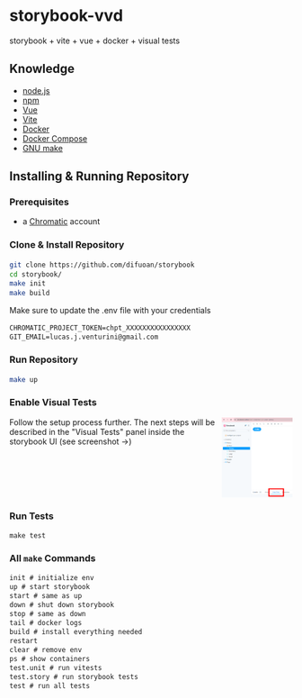 # storybook-vvd
storybook + vite + vue + docker + visual tests

## Knowledge
* [node.js](https://nodejs.org/en)
* [npm](https://docs.npmjs.com/)
* [Vue](https://vuejs.org/)
* [Vite](https://vitejs.dev/)
* [Docker](https://www.docker.com/)
* [Docker Compose](https://docs.docker.com/compose/)
* [GNU make](https://www.gnu.org/software/make/manual/make.html)

## Installing & Running Repository

### Prerequisites
* a [Chromatic](https://www.chromatic.com/) account

### Clone & Install Repository
```bash
git clone https://github.com/difuoan/storybook
cd storybook/
make init
make build
```
Make sure to update the .env file with your credentials
```env
CHROMATIC_PROJECT_TOKEN=chpt_XXXXXXXXXXXXXXXX
GIT_EMAIL=lucas.j.venturini@gmail.com
```

### Run Repository
```bash
make up
```

### Enable Visual Tests
<img src="https://github.com/difuoan/storybook-vvd/blob/master/assets/visualTestingPanel.png" alt="Visual Testing panel inside the storybook UI" width="25%" align="right"/>
Follow the setup process further. The next steps will be described in the "Visual Tests" panel inside the storybook UI (see screenshot &rarr;)
<br clear="right"/>

### Run Tests
```
make test
```

### All `make` Commands
```make
init # initialize env
up # start storybook
start # same as up
down # shut down storybook
stop # same as down
tail # docker logs
build # install everything needed
restart
clear # remove env
ps # show containers
test.unit # run vitests
test.story # run storybook tests
test # run all tests
```
